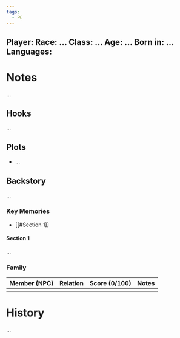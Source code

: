```yaml
---
tags:
  - PC
---
```

**Player**: 
**Race**: ...
**Class**: ...
**Age**: ...
**Born in**: ...
**Languages**:
-  
# Notes 
...
## Hooks 
...
## Plots
- ...
## Backstory
...
### Key Memories
- [[#Section 1]]

#### Section 1
...
### Family 

| Member (NPC) | Relation | Score (0/100) | Notes |
| ------------ | -------- | ------------- | ----- |
|              |          |               |       |
# History
...
